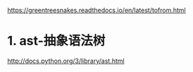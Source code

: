 

https://greentreesnakes.readthedocs.io/en/latest/tofrom.html
# 1. ast-抽象语法树
http://docs.python.org/3/library/ast.html











